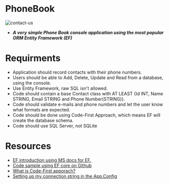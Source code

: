 # PhoneBook
 ![contact-us](https://github.com/user-attachments/assets/adc5ea58-09c7-4eb5-a74c-077842bd57a5)
- ***A very simple Phone Book console application using the most popular ORM Entity Framework (EF)***

# Requirments
- Application should record contacts with their phone numbers.
- Users should be able to Add, Delete, Update and Read from a database, using the console.
- Use Entity Framework, raw SQL isn't allowed.
- Code should contain a base Contact class with AT LEAST {Id INT, Name STRING, Email STRING and Phone Number(STRING)}.
- Code should validate e-mails and phone numbers and let the user know what formats are expected.
- Code should be done using Code-First Approach, which means EF will create the database schema.
- Code should use SQL Server, not SQLite
# Resources
- [EF introduction using MS docs for EF.](https://learn.microsoft.com/en-us/ef/core/get-started/overview/first-app?tabs=netcore-cli)
- [Code sample using EF core on Github](https://github.com/entityframeworktutorial/EF6-Code-First-Demo)
- [What is Code-First apporach?](https://www.entityframeworktutorial.net/code-first/what-is-code-first.aspx)
- [Setting up my connection string in the App.Config](https://learn.microsoft.com/en-us/ef/core/miscellaneous/connection-strings?tabs=vs)
